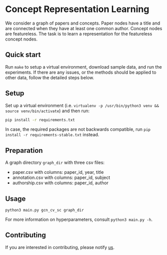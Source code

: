 # Concept Representation Learning

We consider a graph of papers and concepts. Paper nodes have a title and are connected when they have at least one common author. Concept nodes are featureless. The task is to learn a representation for the featureless concept nodes.

## Quick start

Run `make` to setup a virtual environment, download sample data, and run the experiments.
If there are any issues, or the methods should be applied to other data, follow the detailed steps below.

## Setup

Set up a virtual environment (i.e. `virtualenv -p /usr/bin/python3 venv && source venv/bin/activate`) and then run:

```sh
pip install -r requirements.txt
```

In case, the required packages are not backwards compatible, run `pip install -r requirements-stable.txt` instead.

## Preparation

A graph directory `graph_dir` with three csv files:

- paper.csv with columns: paper\_id, year, title
- annotation.csv with columns: paper\_id, subject
- authorship.csv with columns: paper\_id, author


## Usage


```python3 main.py gcn_cv_sc graph_dir```

For more information on hyperparameters, consult `python3 main.py -h`.

## Contributing

If you are interested in contributing, please notify [us](mailto:l.galke@zbw.eu).
